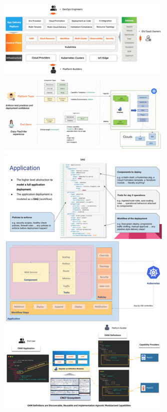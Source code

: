 ![](/assets/compute-container-k8s-kubevela1.png)![](/assets/compute-container-k8s-kubevela11.png)![](/assets/compute-container-k8s-kubevela2.png)![](/assets/compute-container-k8s-kubevela3.png)![](/assets/compute-container-k8s-kubevela4.png)

